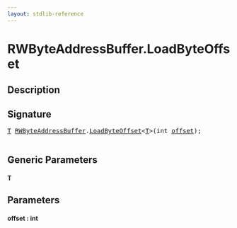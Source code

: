 ```yaml
---
layout: stdlib-reference
---
```


# RWByteAddressBuffer\.LoadByteOffset

## Description





## Signature 

<pre>
<a href="loadbyteoffset-048.md#typeparam-T" class="code_type">T</a> <a href="index.md" class="code_type">RWByteAddressBuffer</a>.<a href="loadbyteoffset-048.md">LoadByteOffset</a>&lt;<a href="loadbyteoffset-048.md#typeparam-T" class="code_type">T</a>&gt;(<span class="code_keyword">int</span> <a href="loadbyteoffset-048.md#decl-offset" class="code_param">offset</a>);

</pre>

## Generic Parameters

####  <a id="typeparam-T"></a>T

## Parameters

####  <a id="decl-offset"></a>offset  : int


<script>
// Fix .md links to .html when on ReadTheDocs
if (window.location.hostname.includes('readthedocs') || 
    window.location.hostname.includes('rtfd.io')) {
  document.addEventListener('DOMContentLoaded', function() {
    const links = document.querySelectorAll('a');
    links.forEach(link => {
      const href = link.getAttribute('href');
      if (href && href.includes('.md')) {
        // This regex will handle .md links with or without fragment identifiers or query parameters
        link.href = link.href.replace(/(.+)\.md(#[^?]*)?(\?.*)?$/, '$1.html$2$3');
      }
    });
  });
}
</script>
